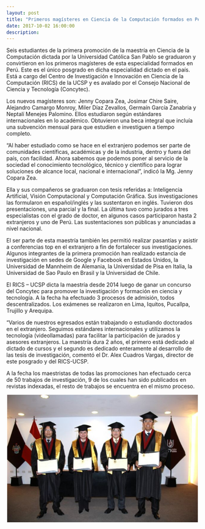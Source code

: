 ```yaml
---
layout: post
title: "Primeros magísteres en Ciencia de la Computación formados en Perú se graduaron en la UCSP"
date: 2017-10-02 16:00:00
description: 
---
```



Seis estudiantes de la primera promoción de la maestría en Ciencia de la Computación dictada por la Universidad Católica San Pablo se graduaron y convirtieron en los primeros magísteres de esta especialidad formados en Perú. Este es el único posgrado en dicha especialidad dictado en el país. Está a cargo del Centro de Investigación e Innovación en Ciencia de la Computación (RICS) de la UCSP y es avalado por el Consejo Nacional de Ciencia y Tecnología (Concytec).

Los nuevos magísteres son: Jenny Copara Zea, Josimar Chire Saire, Alejandro Camargo Monroy, Miler Díaz Zevallos, Germaín García Zanabria y Neptalí Menejes Palomino. Ellos estudiaron según estándares internacionales en lo académico. Obtuvieron una beca integral que incluía una subvención mensual para que estudien e investiguen a tiempo completo.

“Al haber estudiado como se hace en el extranjero podemos ser parte de comunidades científicas, académicas y de la industria, dentro y fuera del país, con facilidad. Ahora sabemos que podemos poner al servicio de la sociedad el conocimiento tecnológico, técnico y científico para lograr soluciones de alcance local, nacional e internacional”, indicó la Mg. Jenny Copara Zea.

Ella y sus compañeros se graduaron con tesis referidas a: Inteligencia Artificial, Visión Computacional y Computación Gráfica. Sus investigaciones las formularon en español/inglés y las sustentaron en inglés. Tuvieron dos presentaciones, una parcial y la final. La última tuvo como jurados a tres especialistas con el grado de doctor, en algunos casos participaron hasta 2 extranjeros y uno de Perú. Las sustentaciones son públicas y anunciadas a nivel nacional.

El ser parte de esta maestría también les permitió realizar pasantías y asistir a conferencias top en el extranjero a fin de fortalecer sus investigaciones. Algunos integrantes de la primera promoción han realizado estancia de investigación en sedes de Google y Facebook en Estados Unidos, la Universidad de Mannheim de Alemania, la Universidad de Pisa en Italia, la Universidad de Sao Paulo en Brasil y la Universidad de Chile.

El RICS – UCSP dicta la maestría desde 2014 luego de ganar un concurso del Concytec para promover la investigación y formación en ciencia y tecnología. A la fecha ha efectuado 3 procesos de admisión, todos descentralizados. Los exámenes se realizaron en Lima, Iquitos, Pucallpa, Trujillo y Arequipa.

“Varios de nuestros egresados están trabajando o estudiando doctorados en el extranjero. Seguimos estándares internacionales y utilizamos la tecnología (videollamadas) para facilitar la participación de jurados y asesores extranjeros. La maestría dura 2 años, el primero está dedicado al dictado de cursos y el segundo es dedicado enteramente al desarrollo de las tesis de investigación, comentó el Dr. Alex Cuadros Vargas, director de este posgrado y del RICS-UCSP.

A la fecha los maestristas de todas las promociones han efectuado cerca de 50 trabajos de investigación, 9 de los cuales han sido publicados en revistas indexadas, el resto de trabajos se encuentra en el mismo proceso.

<center>
<img class="img-responsive" src="/img/maestria.jpg"  width="500" >
</center>